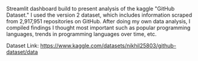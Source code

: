 Streamlit dashboard build to present analysis of the kaggle "GitHub Dataset." I used the version 2 dataset, which includes information scraped from 2,917,951 repositories on GitHub. After doing my own data analysis, I compiled findings I thought most important such as popular programming languages, trends in programming languages over time, etc.


Dataset Link: https://www.kaggle.com/datasets/nikhil25803/github-dataset/data
